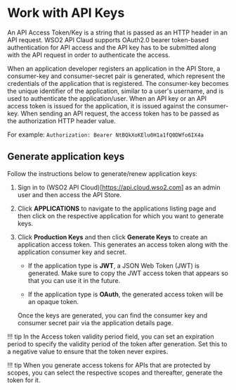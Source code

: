 # Work with API Keys

An API Access Token/Key is a string that is passed as an HTTP header in an API request. WSO2 API Claud supports OAuth2.0 bearer token-based authentication for API access and the API key has to be submitted along with the API request in order to authenticate the access.

When an application developer registers an application in the API Store, a consumer-key 
and consumer-secret pair is generated, which represent the credentials of the application that is registered. The consumer-key becomes the unique identifier of the application, similar to a user's username, and is used to authenticate the application/user. When an API key or an API access token is issued for the application, it is issued against the consumer-key. When sending an API request, the access token has to be passed as the authorization HTTP header value. 

For example:
`Authorization: Bearer NtBQkXoKElu0H1a1fQ0DWfo6IX4a`

 
## Generate application keys

Follow the instructions below to generate/renew application keys:

1.  Sign in to (WSO2 API Cloud)[https://api.cloud.wso2.com] as an admin user and then access the API Store.
            
2.  Click **APPLICATIONS** to navigate to the applications listing page and then click on the respective application for which you want to generate keys.
 
3.  Click **Production Keys** and then click **Generate Keys** to create an application access token. This generates an access token along with the application consumer key and secret.

     - If the application type is **JWT**, a JSON Web Token (JWT) is generated. Make sure to copy the JWT access token that appears so that you can use it in the future.
     
     -  If the application type is **OAuth**, the generated access token will be an opaque token.
     
     
     Once the keys are generated, you can find the consumer key and consumer secret pair via the application details page.
     
     
!!! tip
    In the Access token validity period field, you can set an expiration period to specify the validity period of 
    the token after generation. Set this to a negative value to ensure that the token never expires.

!!! tip
    When you generate access tokens for APIs that are protected by scopes, you can select the respective scopes and thereafter, generate the token for it.
  
